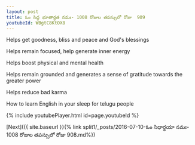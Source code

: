 ```yaml
---
layout: post
title: ఓం సిద్ధ భూతార్థత నమః- 1008 రోజుల తపస్సులో రోజు  909
youtubeId: WBgtC8KtOX8
---
```

 
 
Helps get goodness, bliss and peace and God's blessings
 
Helps remain focused, help generate inner energy 
 
Helps boost physical and mental health 
 
Helps remain grounded and generates a sense of gratitude towards the greater power 
 
Helps reduce bad karma
 
How to learn English in your sleep for telugu people
 
 
 
 


{% include youtubePlayer.html id=page.youtubeId %}
 
[Next]({{ site.baseurl }}{% link split1/_posts/2016-07-10-ఓం సిధార్థయా నమః- 1008 రోజుల తపస్సులో రోజు  908.md%})
 
